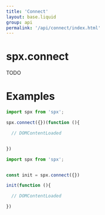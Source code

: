 ```yaml
---
title: 'Connect'
layout: base.liquid
group: api
permalink: '/api/connect/index.html'
---
```


# spx.connect

TODO

# Examples

<!-- prettier-ignore -->
```js
import spx from 'spx';

spx.connect({})(function (){

  // DOMContentLoaded


})
```

<!-- prettier-ignore -->
```js
import spx from 'spx';


const init = spx.connect({})

init(function (){

  // DOMContentLoaded

})
```
